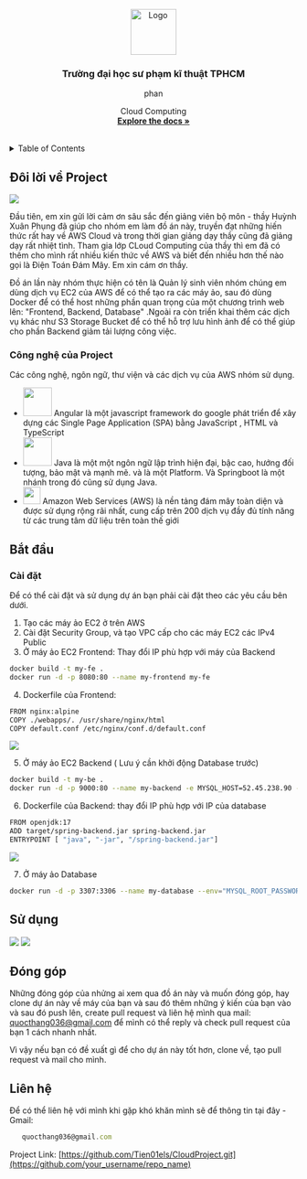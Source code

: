 <!-- PROJECT LOGO -->
<br />
<div align="center">
  <a href="https://github.com/othneildrew/Best-README-Template">
    <img src="https://firebasestorage.googleapis.com/v0/b/hoaiphong-4cfd9.appspot.com/o/logo.jpg?alt=media&token=848e1981-5300-4bfc-807a-53b0b1ecc706" alt="Logo" width="80" height="80">
  </a>

<h3 align="center">Trường đại học sư phạm kĩ thuật TPHCM</h3>
phan
  <p align="center">
     Cloud Computing
    <br />
    <a href=""><strong>Explore the docs »</strong></a>
    <br />
    <br />
  </p>
</div>


<!-- TABLE OF CONTENTS -->
<details>
  <summary>Table of Contents</summary>
  <ol>
    <li>
      <a href="#about-the-project">Đôi lời về Project</a>
      <ul>
        <li><a href="#built-with">Công nghệ của Project</a></li>
      </ul>
    </li>
    <li>
      <a href="#getting-started">Bắt đầu</a>
      <ul>
        <li><a href="#installation">Cài đặt cần thiết</a></li>
      </ul>
    </li>
    <li><a href="#usage">Sử dụng</a></li>
    <li><a href="#contributing">Đóng góp</a></li>
    <li><a href="#contact">Liên hệ</a></li>
    <li><a href="#conclusion">Kết luận</a></li>
  </ol>
</details>

## Đôi lời về Project
![](https://drive.google.com/thumbnail?id=1mOqIo6DPXxxjRWhUb44UHPGZQI9CkjhC)


Đầu tiên, em xin gửi lời cảm ơn sâu sắc đến giảng viên bộ môn - thầy Huỳnh Xuân Phụng đã giúp cho nhóm em làm đồ án này, truyền đạt những hiến thức rất hay về AWS Cloud và trong thời gian giảng dạy thầy cũng đã giảng dạy rất nhiệt tình. Tham gia lớp CLoud Computing của thầy thì em đã có thêm cho mình rất nhiều kiến thức về AWS và biết đến nhiều hơn thế nào gọi là Điện Toán Đám Mây. Em xin cám ơn thầy.

Đồ án lần này nhóm thực hiện có tên là Quản lý sinh viên nhóm chúng em dùng dịch vụ EC2 của AWS để có thể tạo ra các máy ảo, sau đó dùng Docker để có thể host những phần quan trọng của một chương trình web lên: "Frontend, Backend, Database" .Ngoài ra còn triển khai thêm các dịch vụ khác như S3 Storage Bucket để có thể hỗ trợ lưu hình ảnh để có thể giúp cho phần Backend giảm tải lượng công việc.


### Công nghệ của Project
Các công nghệ, ngôn ngữ, thư viện và các dịch vụ của AWS nhóm sử dụng.
- <img src="https://drive.google.com/thumbnail?id=1pNQYDRYw-Cl5Yy1EVncaDzFxlnNeLnNq" width=50 height=50> Angular là một javascript framework do google phát triển để xây dựng các Single Page Application (SPA) bằng JavaScript , HTML và TypeScript <br>
- <img src="https://drive.google.com/thumbnail?id=1M6WjuzORiq1utf666U2riOgf04BDdthj" width=50 height=50>  Java là một một ngôn ngữ lập trình hiện đại, bậc cao, hướng đối tượng, bảo mật và mạnh mẽ. và là một Platform. Và Springboot là một nhánh trong đó cũng sử dụng Java.
- <img src="https://drive.google.com/thumbnail?id=14KA9dPr1hRoxoV1S6PyskAMenStKMnOL" width=30 height=30>  Amazon Web Services (AWS) là nền tảng đám mây toàn diện và được sử dụng rộng rãi nhất, cung cấp trên 200 dịch vụ đầy đủ tính năng từ các trung tâm dữ liệu trên toàn thế giới<br>

## Bắt đầu

### Cài đặt
Để có thể cài đặt và sử dụng dự án bạn phải cài đặt theo các yêu cầu bên dưới.

1. Tạo các máy ảo EC2 ở trên AWS
2. Cài đặt Security Group, và tạo VPC cấp cho các máy EC2 các IPv4 Public
3. Ở máy ảo EC2 Frontend: Thay đổi IP phù hợp với máy của Backend
  ```sh
  docker build -t my-fe .
  docker run -d -p 8080:80 --name my-frontend my-fe
  ```
4. Dockerfile của Frontend:
  ```sh
  FROM nginx:alpine
  COPY ./webapps/. /usr/share/nginx/html
  COPY default.conf /etc/nginx/conf.d/default.conf
  ```
![](https://firebasestorage.googleapis.com/v0/b/finalcntt.appspot.com/o/Images%2Fneed2.png?alt=media&token=c75432a1-0376-4dd9-8075-57d91349f90e)

5. Ở máy ảo EC2 Backend ( Lưu ý cần khởi động Database trước)
  ```sh
  docker build -t my-be .
  docker run -d -p 9000:80 --name my-backend -e MYSQL_HOST=52.45.238.90 -e MYSQL_USER=root -e MYSQL_PASSWORD=root -e MYSQL_POST=3307 my-be
  ```
6. Dockerfile của Backend: thay đổi IP phù hợp với IP của database
  ```sh
  FROM openjdk:17
  ADD target/spring-backend.jar spring-backend.jar 
  ENTRYPOINT [ "java", "-jar", "/spring-backend.jar"]
  ```
![](https://firebasestorage.googleapis.com/v0/b/finalcntt.appspot.com/o/Images%2Fneed1.png?alt=media&token=725c3008-d255-4dc3-8a7f-6d8c4bff537c)

7. Ở máy ảo Database
  ```sh
  docker run -d -p 3307:3306 --name my-database --env="MYSQL_ROOT_PASSWORD=root" --env="MYSQL_PASSWORD=root" --env="MYSQL_DATABASE=CloudProject" mysql:8.0.26
  ```

## Sử dụng
![](https://firebasestorage.googleapis.com/v0/b/finalcntt.appspot.com/o/Images%2Flogin.png?alt=media&token=39ebb76e-eae3-4d2e-9573-34e4265a31a0)
![](https://firebasestorage.googleapis.com/v0/b/finalcntt.appspot.com/o/Images%2Fdashboard.png?alt=media&token=92b16a01-9033-4979-b91b-12b76af283ca)


## Đóng góp

Những đóng góp của nhửng ai xem qua đồ án này và muốn đóng góp, hay clone dự án này về máy của bạn và sau đó thêm những ý kiến của bạn vào và sau đó push lên, create pull request và liên hệ mình qua mail: quocthang036@gmail.com để mình có thể reply và check pull request của bạn 1 cách nhanh nhất. 

Vì vậy nếu bạn có đề xuất gì để cho dự án này tốt hơn, clone về, tạo pull request và mail cho mình.

## Liên hệ
Để có thể liên hệ với mình khi gặp khó khăn mình sẽ để thông tin tại đây - 
Gmail:
```js
   quocthang036@gmail.com
```
Project Link: [https://github.com/Tien01els/CloudProject.git](https://github.com/your_username/repo_name)
